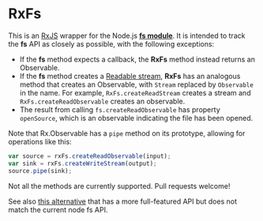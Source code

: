 # RxFs

This is an [RxJS](https://github.com/Reactive-Extensions/RxJS) wrapper for the Node.js **[fs module](https://nodejs.org/api/fs.html)**. It is intended to track the **fs** API as closely as possible, with the following exceptions:

* If the **fs** method expects a callback, the **RxFs** method instead returns an Observable.
* If the **fs** method creates a [Readable stream](https://nodejs.org/api/stream.html#stream_class_stream_readable), **RxFs** has an analogous method that creates an Observable, with `Stream` replaced by `Observable` in the name. For example, `RxFs.createReadStream` creates a stream and `RxFs.createReadObservable` creates an observable.
* The result from calling `fs.createReadObservable` has property `openSource`, which is an observable indicating the file has been opened.

Note that Rx.Observable has a `pipe` method on its prototype, allowing for operations like this:

```js
var source = rxFs.createReadObservable(input);
var sink = rxFs.createWriteStream(output);
source.pipe(sink);
```

Not all the methods are currently supported. Pull requests welcome!

See also [this alternative](https://github.com/trxcllnt/rxjs-fs) that has a more full-featured API but does not match the current node fs API.
